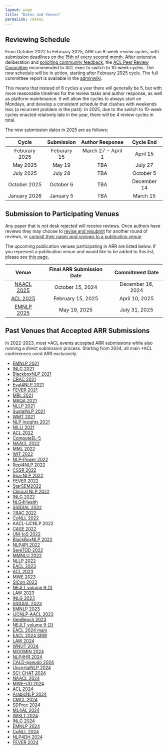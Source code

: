 ```yaml
---
layout: page
title: "Dates and Venues"
permalink: /dates
---
```


## Reviewing Schedule

From October 2022 to February 2025, ARR ran 8-week review cycles, with submission deadlines [on the 15th of every second month](/key-changes-in-the-october-cycle/). After extensive deliberation and [soliciting community feedback](https://www.aclweb.org/portal/content/acl-survey-what-should-acl-peer-review-process-be-future), the  [ACL Peer Review Committee](https://www.aclweb.org/adminwiki/index.php/ACL_Peer_Review_Standing_Committee) recommended to ACL exec to switch to 10-week cycles. The new schedule will be in action, starting after February 2025 cycle. The full committtee report is available in the [adminwiki](https://www.aclweb.org/adminwiki/images/9/9e/COPR-5-cycle-report-to-publish.pdf).

This means that instead of 6 cycles a year there will generally be 5, but with more reasonable timelines for the review tasks and author response, as well as platform maintenance. It will allow the cycles to always start on Mondays, and develop a consistent schedule that clashes with weekends less (a recurrent problem in the past). In 2025, due to the switch to 10-week cycles enacted relatively late in the year, there will be 4 review cycles in total.

The new submission dates in 2025 are as follows:

| Cycle | Submission | Author Response | Cycle End |
| :---: | :-------------: | :-------------: | :-------: |
| Feburary 2025 | Feburary 15 | March 27 - April 1 | April 15 |
| May 2025 | May 19 | TBA | July 27 |
| July 2025 | July 28 | TBA | October 5|
| October 2025 | October 6 | TBA | December 14 |
| January 2026 | January 5 | TBA | March 15 |


<!-- You can add these dates to your own calendar by subscribing to or downloading [this shared Google calendar](https://calendar.google.com/calendar/embed?src=dsa7ntvq7s9fah2f5e43tncmu8%40group.calendar.google.com&ctz=America%2FNew_York). -->

## Submission to Participating Venues

Any paper that is not desk rejected will receive reviews. Once authors have reviews they may choose to [revise and resubmit](/authors.md#step4) for another round of reviews, or [commit their paper *and reviews* to a publication venue](/authors.md#step5).

The upcoming publication venues participating in ARR are listed below. If you represent a publication venue and would like to be added to this list, please see [this page](/organizers).

| Venue | Final ARR Submission Date | Commitment Date |
| :---: | :-----------------------: | :-------------: |
| [NAACL 2025](https://2025.naacl.org/) | October 15, 2024 | December 16, 2024 |
| [ACL 2025](https://2025.aclweb.org/) | February 15, 2025 | April 10, 2025 |
| [EMNLP 2025](https://2025.emnlp.org/) | May 19, 2025 | July 31, 2025 |

## Past Venues that Accepted ARR Submissions

In 2022-2023, most *ACL events accepted ARR submissions while also running a direct submission process. Starting from 2024, all main *ACL conferences used ARR exclusively.

- [EMNLP 2021](https://2021.emnlp.org/)
- [INLG 2021](https://inlg2021.github.io/pages/calls.html)
- [BlackboxNLP 2021](https://blackboxnlp.github.io/)
- [CRAC 2021](https://sites.google.com/view/crac2021/)
- [Eval4NLP 2021](https://eval4nlp.github.io/)
- [FEVER 2021](https://fever.ai/workshop.html)
- [MRL 2021](https://sites.google.com/view/mrl-2021/home?authuser=0)
- [MRQA 2021](https://mrqa.github.io/)
- [NLLP 2021](https://nllpw.org/)
- [SustaiNLP 2021](https://sites.google.com/view/sustainlp2021)
- [WMT 2021](http://statmt.org/wmt21/)
- [NLP Insights 2021](https://insights-workshop.github.io/)
- [NILLI 2021](https://www.cs.mcgill.ca/~pparth2/nilli_workshop/)
- [ACL 2022](https://www.2022.aclweb.org/)
- [ComputeEL-5](https://openreview.net/group?id=aclweb.org/ACL/2022/Workshop/ComputEL)
- [NAACL 2022](https://2022.naacl.org/)
- [MML 2022](https://openreview.net/group?id=aclweb.org/ACL/2022/Workshop/MML)
- [WIT 2022](https://megagon.ai/2nd-workshop-on-deriving-insights-from-user-generated-text-wit/)
- [NLP-Power 2022](https://openreview.net/group?id=aclweb.org/ACL/2022/Workshop/NLP-Power)
- [Repl4NLP 2022](https://sites.google.com/view/repl4nlp2022/)
- [CSSR 2022](https://csrr-workshop.github.io/)
- [Spa-NLP 2022](https://openreview.net/group?id=aclweb.org/ACL/2022/Workshop/Spa-NLP)
- [FEVER 2022](https://fever.ai/)
- [StarSEM2022](https://sites.google.com/view/starsem2022/)
- [Clinical NLP 2022](https://clinical-nlp.github.io/2022/)
- [INLG 2022](https://inlgmeeting.github.io)
- [NLG4Health](https://nlg4health.uvt.nl/)
- [SIGDIAL 2022](https://2022.sigdial.org/)
- [TRAC 2022](https://sites.google.com/view/trac2022/)
- [CoNLL 2022](https://conll.org/)
- AACL-IJCNLP 2022
- [CASE 2022](https://emw.ku.edu.tr/case-2022/)
- [UM-IoS 2022](https://induction-of-structure.github.io/emnlp2022/)
- [BlackBoxNLP 2022](https://blackboxnlp.github.io/)
- [NLP4PI 2022](https://sites.google.com/view/nlp4positiveimpact/)
- [SereTOD 2022](http://seretod.org/)
- [MMNLU 2022](https://mmnlu-22.github.io/)
- [NLLP 2022](https://nllpw.org/)
- [EACL 2023](https://2023.eacl.org/)
- [ACL 2023](https://2023.aclweb.org/calls/main_conference/)
- [MWE 2023](https://multiword.org/mwe2023/)
- [SICon 2023](https://sites.google.com/view/sicon-2023/home)
- [NEJLT volume 9 (1)](https://www.nejlt.org/)
- [LAW 2023](https://sigann.github.io/LAW-XVII-2023)
- [INLG 2023](https://inlg2023.github.io/)
- [SIGDIAL 2023](https://2023.sigdial.org/)
- [EMNLP 2023](https://2023.emnlp.org/)
- [IJCNLP-AACL 2023](http://www.ijcnlp-aacl2023.org/)
- [GenBench 2023](https://genbench.org/workshop)
- [NEJLT volume 9 (2)](https://www.nejlt.org/)
- [EACL 2024 main](https://2024.eacl.org/)
- [EACL 2024 SRW](https://sites.google.com/view/eacl2024srw)
- [LAW 2024](https://sigann.github.io/LAW-XVIII-2024/)
- [WNUT 2024](http://noisy-text.github.io/2024/)
- [MOOMIN 2024](https://moomin-workshop.github.io/)
- [NLP4HR 2024](https://megagon.ai/nlp4hr-2024/)
- [CALD-pseudo 2024](https://mormor-karl.github.io/events/CALD-pseudo/)
- [UncertaiNLP 2024](https://uncertainlp.github.io/)
- [SCI-CHAT 2024](https://sites.google.com/view/dialogue-evaluation/)
- [NAACL 2024](https://2024.naacl.org/)
- [MWE-UD 2024](https://multiword.org/mweud2024/)
- [ACL 2024](https://2024.aclweb.org/)
- [ArabicNLP 2024](https://arabicnlp2024.sigarab.org/)
- [CMCL 2024](https://cmclorg.github.io/)
- [SDProc 2024](https://sdproc.org/2024/index.html)
- [ML4AL 2024](https://www.ml4al.com/)
- [IWSLT 2024](https://iwslt.org)
- [INLG 2024](https://inlg2024.github.io/)
- [EMNLP 2024](https://2024.emnlp.org/)
- [CoNLL 2024](https://conll.org/2024)
- [NLP4DH 2024](https://www.nlp4dh.com/nlp4dh-2024)
- [FEVER 2024](https://fever.ai/workshop.html)
